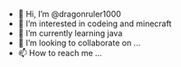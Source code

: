 - 👋 Hi, I’m @dragonruler1000
- 👀 I’m interested in codeing and minecraft
- 🌱 I’m currently learning java
- 💞️ I’m looking to collaborate on ...
- 📫 How to reach me ...

<!---
dragonruler1000/dragonruler1000 is a ✨ special ✨ repository because its `README.md` (this file) appears on your GitHub profile.
You can click the Preview link to take a look at your changes.
--->
